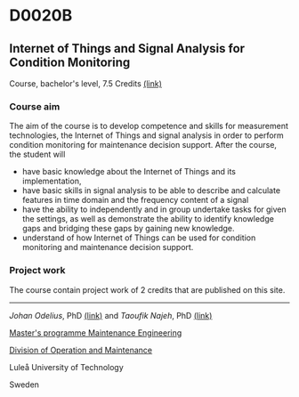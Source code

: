 # D0020B
## Internet of Things and Signal Analysis for Condition Monitoring

Course, bachelor's level, 7.5 Credits [(link)](https://www.ltu.se/edu/course/D00/D0020B/)

### Course aim
The aim of the course is to develop competence and skills for measurement technologies, the Internet of Things and signal analysis in order to perform condition monitoring for maintenance decision support. After the course, the student will 
- have basic knowledge about the Internet of Things and its implementation,
- have basic skills in signal analysis to be able to describe and calculate features in time domain and the frequency content of a signal 
- have the ability to independently and in group undertake tasks for given the settings, as well as demonstrate the ability to identify knowledge gaps     and bridging these gaps by gaining new knowledge.
- understand of how Internet of Things can be used for condition monitoring and maintenance decision support.

### Project work
The course contain project work of 2 credits that are published on this site. 


_____________________________________________
*Johan Odelius*, PhD [(link)](https://www.ltu.se/staff/j/johode) and 
*Taoufik Najeh*, PhD [(link)](https://www.ltu.se/staff/t/taonaj)

[Master's programme Maintenance Engineering](https://www.ltu.se/mastermaintenance)

[Division of Operation and Maintenance](https://www.ltu.se/maintenance)

Luleå University of Technology

Sweden
